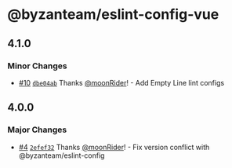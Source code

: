 # @byzanteam/eslint-config-vue

## 4.1.0

### Minor Changes

- [#10](https://github.com/Byzanteam/jet-linter/pull/10) [`dbe04ab`](https://github.com/Byzanteam/jet-linter/commit/dbe04ab5a1677777037a57eca6060a5b04135ec8) Thanks [@moonRider](https://github.com/moonRider)! - Add Empty Line lint configs

## 4.0.0

### Major Changes

- [#4](https://github.com/Byzanteam/jet-linter/pull/4) [`2efef32`](https://github.com/Byzanteam/jet-linter/commit/2efef322dce03da76bbcd1854de76dbacc4c5e50) Thanks [@moonRider](https://github.com/moonRider)! - Fix version conflict with @byzanteam/eslint-config
